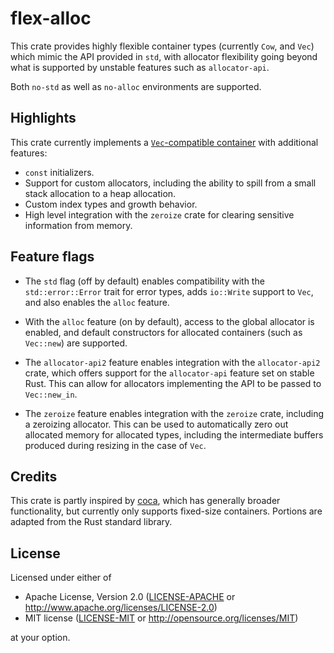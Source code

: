 # flex-alloc

This crate provides highly flexible container types (currently `Cow`, and `Vec`) which mimic the API provided in `std`, with allocator flexibility going beyond what is supported by unstable features such as `allocator-api`.

Both `no-std` as well as `no-alloc` environments are supported.

## Highlights

This crate currently implements a [`Vec`-compatible container](vec::Vec) with additional features:

- `const` initializers.
- Support for custom allocators, including the ability to spill from a small stack allocation to a heap allocation.
- Custom index types and growth behavior.
- High level integration with the `zeroize` crate for clearing sensitive information from memory.

## Feature flags

- The `std` flag (off by default) enables compatibility with the `std::error::Error` trait for error types, adds `io::Write` support to `Vec`, and also enables the `alloc` feature.

- With the `alloc` feature (on by default), access to the global allocator is enabled, and default constructors for allocated containers (such as `Vec::new`) are supported.

- The `allocator-api2` feature enables integration with the `allocator-api2` crate, which offers support for the `allocator-api` feature set on stable Rust. This can allow for allocators implementing the API to be passed to `Vec::new_in`.

- The `zeroize` feature enables integration with the `zeroize` crate, including a zeroizing allocator. This can be used to automatically zero out allocated memory for allocated types, including the intermediate buffers produced during resizing in the case of `Vec`.

## Credits

This crate is partly inspired by [coca](https://crates.io/crates/coca), which has generally broader functionality, but currently only supports fixed-size containers. Portions are adapted from the Rust standard library.

## License

Licensed under either of

- Apache License, Version 2.0 ([LICENSE-APACHE](https://github.com/andrewwhitehead/flex-collect/blob/main/LICENSE-APACHE) or http://www.apache.org/licenses/LICENSE-2.0)
- MIT license ([LICENSE-MIT](https://github.com/andrewwhitehead/flex-collect/blob/main/LICENSE-MIT) or http://opensource.org/licenses/MIT)

at your option.

